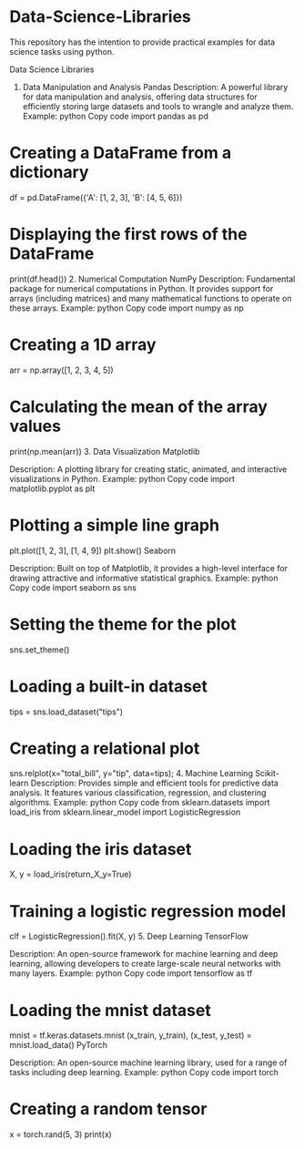 # Data-Science-Libraries
This repository has the intention to provide practical examples for data science tasks using python.


Data Science Libraries
1. Data Manipulation and Analysis
Pandas
Description: A powerful library for data manipulation and analysis, offering data structures for efficiently storing large datasets and tools to wrangle and analyze them.
Example:
python
Copy code
import pandas as pd
# Creating a DataFrame from a dictionary
df = pd.DataFrame({'A': [1, 2, 3], 'B': [4, 5, 6]})
# Displaying the first rows of the DataFrame
print(df.head())
2. Numerical Computation
NumPy
Description: Fundamental package for numerical computations in Python. It provides support for arrays (including matrices) and many mathematical functions to operate on these arrays.
Example:
python
Copy code
import numpy as np
# Creating a 1D array
arr = np.array([1, 2, 3, 4, 5])
# Calculating the mean of the array values
print(np.mean(arr))
3. Data Visualization
Matplotlib

Description: A plotting library for creating static, animated, and interactive visualizations in Python.
Example:
python
Copy code
import matplotlib.pyplot as plt
# Plotting a simple line graph
plt.plot([1, 2, 3], [1, 4, 9])
plt.show()
Seaborn

Description: Built on top of Matplotlib, it provides a high-level interface for drawing attractive and informative statistical graphics.
Example:
python
Copy code
import seaborn as sns
# Setting the theme for the plot
sns.set_theme()
# Loading a built-in dataset
tips = sns.load_dataset("tips")
# Creating a relational plot
sns.relplot(x="total_bill", y="tip", data=tips);
4. Machine Learning
Scikit-learn
Description: Provides simple and efficient tools for predictive data analysis. It features various classification, regression, and clustering algorithms.
Example:
python
Copy code
from sklearn.datasets import load_iris
from sklearn.linear_model import LogisticRegression
# Loading the iris dataset
X, y = load_iris(return_X_y=True)
# Training a logistic regression model
clf = LogisticRegression().fit(X, y)
5. Deep Learning
TensorFlow

Description: An open-source framework for machine learning and deep learning, allowing developers to create large-scale neural networks with many layers.
Example:
python
Copy code
import tensorflow as tf
# Loading the mnist dataset
mnist = tf.keras.datasets.mnist
(x_train, y_train), (x_test, y_test) = mnist.load_data()
PyTorch

Description: An open-source machine learning library, used for a range of tasks including deep learning.
Example:
python
Copy code
import torch
# Creating a random tensor
x = torch.rand(5, 3)
print(x)
